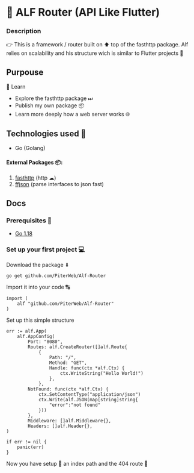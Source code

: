 # 🦌 ALF Router (API Like Flutter)

### Description 

👉 This is a framework / router built on ⬆ top of the fasthttp package. Alf relies on scalability and his structure wich is  similar to Flutter projects 📴

## Purpouse 

📖 Learn 

 - Explore the fasthttp package ⏭
 - Publish my own package 📦
 - Learn more deeply how a web server works 🌐

## Technologies used 📘

 - Go (Golang)

#### External Packages  📦:

 1. [fasthttp](github.com/valyala/fasthttp) (http ☁)
 2. [ffjson](github.com/pquerna/ffjson/ffjson) (parse interfaces to json fast)

## Docs

### Prerequisites 📌

 - [Go 1.18](https://go.dev/) 

### Set up your first project 💻

Download the package ⬇

    go get github.com/PiterWeb/Alf-Router

Import it into your code 🔠

    import (
	    alf "github.com/PiterWeb/Alf-Router"
    )

Set up this simple structure

    err := alf.App(
	    alf.AppConfig(
		    Port: "8080",
		    Routes: alf.CreateRouter([]alf.Route{
			    {
				    Path: "/",
				    Method: "GET",
				    Handle: func(ctx *alf.Ctx) {
					    ctx.WriteString("Hello World!")
					},
				},
			NotFound: func(ctx *alf.Ctx) {
				ctx.SetContentType("application/json")
				ctx.Write(alf.JSON(map[string]string{
					"error":"not found"
				}))
			},
			Middleware: []alf.Middleware{},
			Headers: []alf.Header{},
    )
    
    if err != nil {
	    panic(err)
	} 
	
Now you have setup 🔨 an index path  and the 404 route 📁 
